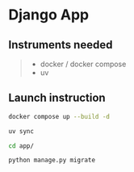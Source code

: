 # Django App

## Instruments needed
> - docker / docker compose
> - uv

## Launch instruction
```sh
docker compose up --build -d

uv sync

cd app/

python manage.py migrate
```